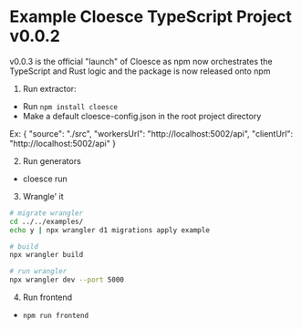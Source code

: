 # Example Cloesce TypeScript Project v0.0.2

v0.0.3 is the official "launch" of Cloesce as npm now orchestrates
the TypeScript and Rust logic and the package is now released onto npm

1. Run extractor:
- Run `npm install cloesce`
- Make a default cloesce-config.json in the root project directory

Ex:
{
  "source": "./src",
  "workersUrl": "http://localhost:5002/api",
  "clientUrl": "http://localhost:5002/api"
}

2. Run generators
- cloesce run

3. Wrangle' it

```bash
# migrate wrangler
cd ../../examples/
echo y | npx wrangler d1 migrations apply example

# build
npx wrangler build

# run wrangler
npx wrangler dev --port 5000
```

4. Run frontend
- `npm run frontend`